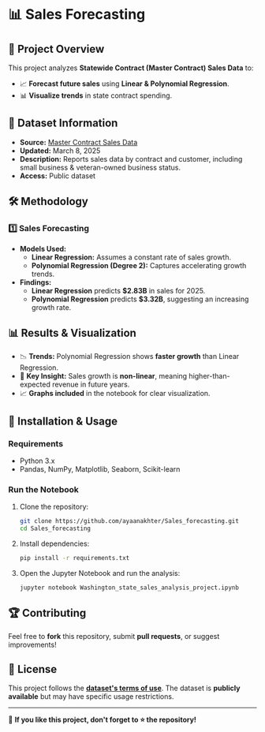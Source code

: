 # 📊 Sales Forecasting 

## 🚀 Project Overview
This project analyzes **Statewide Contract (Master Contract) Sales Data** to:
- 📈 **Forecast future sales** using **Linear & Polynomial Regression**.
- 📊 **Visualize trends** in state contract spending.

## 📂 Dataset Information
- **Source:** [Master Contract Sales Data](https://catalog.data.gov/dataset/master-contract-sales-data-by-customer-contract-vendor)
- **Updated:** March 8, 2025
- **Description:** Reports sales data by contract and customer, including small business & veteran-owned business status.
- **Access:** Public dataset

## 🛠️ Methodology
### **1️⃣ Sales Forecasting**
- **Models Used:**
  - **Linear Regression:** Assumes a constant rate of sales growth.
  - **Polynomial Regression (Degree 2):** Captures accelerating growth trends.
- **Findings:**
  - **Linear Regression** predicts **$2.83B** in sales for 2025.
  - **Polynomial Regression** predicts **$3.32B**, suggesting an increasing growth rate.

## 📊 Results & Visualization
- 📉 **Trends:** Polynomial Regression shows **faster growth** than Linear Regression.
- 📌 **Key Insight:** Sales growth is **non-linear**, meaning higher-than-expected revenue in future years.
- 📈 **Graphs included** in the notebook for clear visualization.

## 🔧 Installation & Usage
### **Requirements**
- Python 3.x
- Pandas, NumPy, Matplotlib, Seaborn, Scikit-learn

### **Run the Notebook**
1. Clone the repository:
   ```bash
   git clone https://github.com/ayaanakhter/Sales_forecasting.git
   cd Sales_forecasting
   ```
2. Install dependencies:
   ```bash
   pip install -r requirements.txt
   ```
3. Open the Jupyter Notebook and run the analysis:
   ```bash
   jupyter notebook Washington_state_sales_analysis_project.ipynb
   ```

## 🏆 Contributing
Feel free to **fork** this repository, submit **pull requests**, or suggest improvements!

## 📜 License
This project follows the **[dataset's terms of use](https://catalog.data.gov/dataset/master-contract-sales-data-by-customer-contract-vendor)**. The dataset is **publicly available** but may have specific usage restrictions.

---
🚀 **If you like this project, don't forget to ⭐ the repository!**

